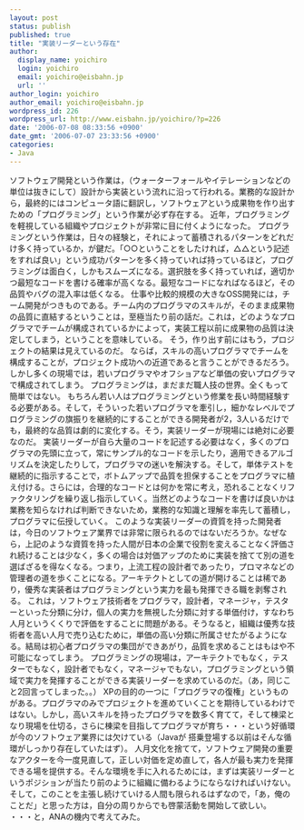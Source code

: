 ```yaml
---
layout: post
status: publish
published: true
title: "実装リーダーという存在"
author:
  display_name: yoichiro
  login: yoichiro
  email: yoichiro@eisbahn.jp
  url: ''
author_login: yoichiro
author_email: yoichiro@eisbahn.jp
wordpress_id: 226
wordpress_url: http://www.eisbahn.jp/yoichiro/?p=226
date: '2006-07-08 08:33:56 +0900'
date_gmt: '2006-07-07 23:33:56 +0900'
categories:
- Java
---
```


ソフトウェア開発という作業は，（ウォーターフォールやイテレーションなどの単位は抜きにして）設計から実装という流れに沿って行われる。業務的な設計から，最終的にはコンピュータ語に翻訳し，ソフトウェアという成果物を作り出すための「プログラミング」という作業が必ず存在する。
近年，プログラミングを軽視している組織やプロジェクトが非常に目に付くようになった。
プログラミングという作業は，日々の経験と，それによって蓄積されるパターンをどれだけ多く持っているか，が鍵だ。「○○ということをしたければ，△△という記述をすれば良い」という成功パターンを多く持っていれば持っているほど，プログラミングは面白く，しかもスムーズになる。選択肢を多く持っていれば，適切かつ最短なコードを書ける確率が高くなる。最短なコードになればなるほど，その品質やバグの混入率は低くなる。
仕事や比較的規模の大きなOSS開発には，チーム開発がつきものである。チーム内のプログラマのスキルが，そのまま成果物の品質に直結するということは，至極当たり前の話だ。これは，どのようなプログラマでチームが構成されているかによって，実装工程以前に成果物の品質は決定してしまう，ということを意味している。
そう，作り出す前にはもう，プロジェクトの結果は見えているのだ。
ならば，スキルの高いプログラマでチームを構成することが，プロジェクト成功への近道であると言うことができるだろう。しかし多くの現場では，若いプログラマやオフショアなど単価の安いプログラマで構成されてしまう。
プログラミングは，まだまだ職人技の世界。全くもって簡単ではない。
もちろん若い人はプログラミングという修業を長い時間経験する必要がある。そして，そういった若いプログラマを牽引し，細かなレベルでプログラミングの旗振りを継続的にすることができる開発者が2，3人いるだけでも，最終的な品質は劇的に変化する。そう，実装リーダーが現場には絶対に必要なのだ。
実装リーダーが自ら大量のコードを記述する必要はなく，多くのプログラマの先頭に立って，常にサンプル的なコードを示したり，適用できるアルゴリズムを決定したりして，プログラマの迷いを解決する。そして，単体テストを継続的に指示することで，ボトムアップで品質を担保することをプログラマに植え付ける。さらには，合理的なコードとは何かを常に考え，恐れることなくリファクタリングを繰り返し指示していく。当然どのようなコードを書けば良いかは業務を知らなければ判断できないため，業務的な知識と理解を率先して蓄積し，プログラマに伝授していく。
このような実装リーダーの資質を持った開発者は，今日のソフトウェア業界では非常に限られるのではないだろうか。なぜなら，上記のような資質を持った人間が日本の企業で役割を変えることなく評価され続けることは少なく，多くの場合は対価アップのために実装を捨てて別の道を選ばざるを得なくなる。つまり，上流工程の設計者であったり，プロマネなどの管理者の道を歩くことになる。アーキテクトとしての道が開けることは稀であり，優秀な実装者はプログラミングという実力を最も発揮できる職を剥奪される。
これは，ソフトウェア技術者をプログラマ，設計者，マネージャ，テスターといった分類に分け，個人の実力を無視した分類に対する単価付け，すなわち人月というくくりで評価をすることに問題がある。そうなると，組織は優秀な技術者を高い人月で売り込むために，単価の高い分類に所属させたがるようになる。結局は初心者プログラマの集団ができあがり，品質を求めることはもはや不可能になってしまう。
プログラミングの現場は，アーキテクトでもなく，テスターでもなく，設計者でもなく，マネージャでもない，プログラミングという領域で実力を発揮することができる実装リーダーを求めているのだ。（あ，同じこと2回言ってしまった。。）
XPの目的の一つに「プログラマの復権」というものがある。プログラマのみでプロジェクトを進めていくことを期待しているわけではない。しかし，高いスキルを持ったプログラマを数多く育てて，そして棟梁となり現場を仕切る，さらに棟梁を目指してプログラマが育ち・・・という好循環が今のソフトウェア業界には欠けている（Javaが
搭乗登場する以前はそんな循環がしっかり存在していたはず）。
人月文化を捨てて，ソフトウェア開発の重要なアクターを今一度見直して，正しい対価を定め直して，各人が最も実力を発揮できる場を提供する。そんな環境を手に入れるためには，まずは実装リーダーというポジションが当たり前のように組織に備わるようにならなければいけない。そして，このことを主張し続けていける人間も限られるはずなので，「あ，俺のことだ」と思った方は，自分の周りからでも啓蒙活動を開始して欲しい。
・・・と，ANAの機内で考えてみた。
